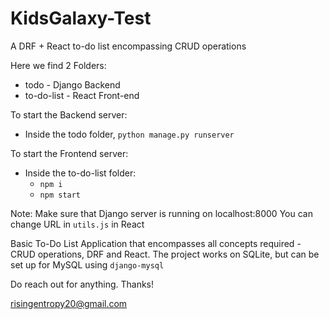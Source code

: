 # KidsGalaxy-Test
A DRF + React to-do list encompassing CRUD operations

Here we find 2 Folders:
- todo - Django Backend
- to-do-list - React Front-end

To start the Backend server:
- Inside the todo folder, `python manage.py runserver`

To start the Frontend server:
- Inside the to-do-list folder:
  - `npm i`
  - `npm start`

Note: Make sure that Django server is running on localhost:8000
You can change URL in `utils.js` in React

Basic To-Do List Application that encompasses all concepts required - CRUD operations, DRF and React.
The project works on SQLite, but can be set up for MySQL using `django-mysql`

Do reach out for anything. Thanks!

risingentropy20@gmail.com

